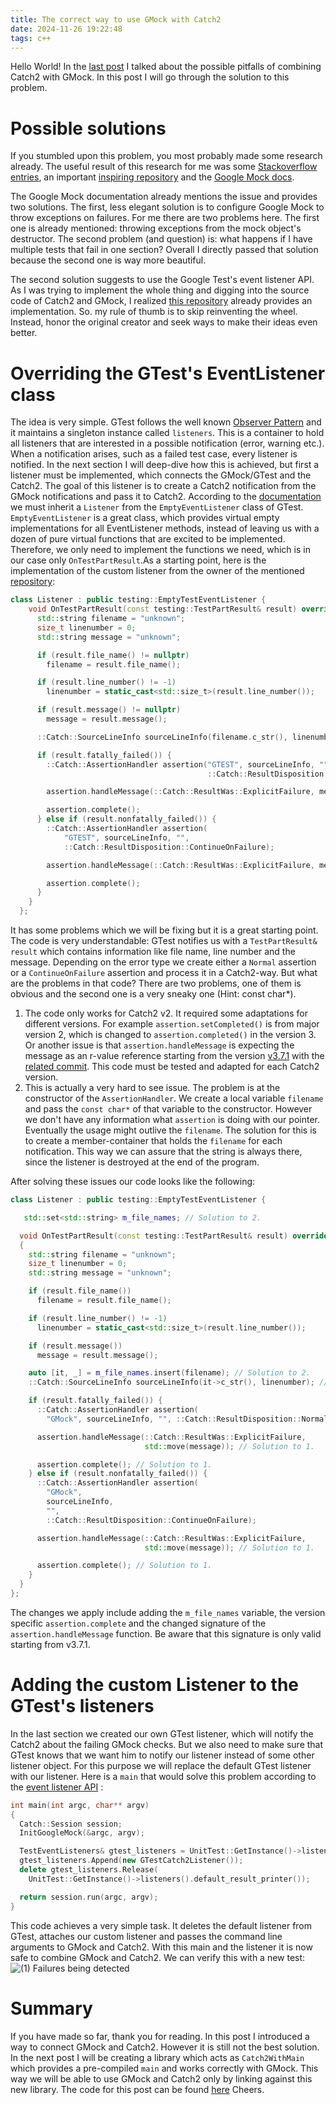 ```yaml
---
title: The correct way to use GMock with Catch2 
date: 2024-11-26 19:22:48
tags: c++
---
```

Hello World! In the [last post](https://asiltureli.github.io/2024/11/22/gmockcatch2danger) I talked about the possible pitfalls of combining Catch2 with GMock. In this post I will go through the solution to this problem.

# Possible solutions
If you stumbled upon this problem, you most probably made some research already. The useful result of this research for me was some [Stackoverflow entries](https://stackoverflow.com/questions/30485877/google-mock-and-catch-hpp-integration), an important [inspiring repository](https://github.com/matepek/catch2-with-gmock) and the [Google Mock docs](https://chromium.googlesource.com/external/github.com/google/googletest/+/refs/tags/release-1.8.0/googlemock/docs/ForDummies.md#using-google-mock-with-any-testing-framework). 

The Google Mock documentation already mentions the issue and provides two solutions. The first, less elegant solution is to configure Google Mock to throw exceptions on failures. For me there are two problems here. The first one is already mentioned: throwing exceptions from the mock object's destructor. The second problem (and question) is: what happens if I have multiple tests that fail in one section? Overall I directly passed that solution because the second one is way more beautiful.

The second solution suggests to use the Google Test's event listener API. As I was trying to implement the whole thing and digging into the source code of Catch2 and GMock, I realized [this repository](https://chromium.googlesource.com/external/github.com/google/googletest/+/refs/tags/release-1.8.0/googlemock/docs/ForDummies.md#using-google-mock-with-any-testing-framework) already provides an implementation. So. my rule of thumb is to skip reinventing the wheel. Instead, honor the original creator and seek ways to make their ideas even better.

# Overriding the GTest's EventListener class
The idea is very simple. GTest follows the well known [Observer Pattern](https://en.wikipedia.org/wiki/Observer_pattern) and it maintains a singleton instance called ```listeners```. This is a container to hold all listeners that are interested in a possible notification (error, warning etc.). When a notification arises, such as a failed test case, every listener is notified. In the next section I will deep-dive how this is achieved, but first a listener must be implemented, which connects the GMock/GTest and the Catch2. The goal of this listener is to create a Catch2 notification from the GMock notifications and pass it to Catch2. According to the [documentation](https://chromium.googlesource.com/external/github.com/google/googletest/+/refs/tags/release-1.8.0/googletest/docs/AdvancedGuide.md#defining-event-listeners) we must inherit a ```Listener``` from the ```EmptyEventListener``` class of GTest. ```EmptyEventListener``` is a great class, which provides virtual empty implementations for all EventListener methods, instead of leaving us with a dozen of pure virtual functions that are excited to be implemented. Therefore, we only need to implement the functions we need, which is in our case only ```OnTestPartResult```.As a starting point, here is the implementation of the custom listener from the owner of the mentioned [repository](https://github.com/matepek/catch2-with-gmock):

```cpp
class Listener : public testing::EmptyTestEventListener {
    void OnTestPartResult(const testing::TestPartResult& result) override {
      std::string filename = "unknown";
      size_t linenumber = 0;
      std::string message = "unknown";

      if (result.file_name() != nullptr)
        filename = result.file_name();

      if (result.line_number() != -1)
        linenumber = static_cast<std::size_t>(result.line_number());

      if (result.message() != nullptr)
        message = result.message();

      ::Catch::SourceLineInfo sourceLineInfo(filename.c_str(), linenumber);

      if (result.fatally_failed()) {
        ::Catch::AssertionHandler assertion("GTEST", sourceLineInfo, "",
                                            ::Catch::ResultDisposition::Normal);

        assertion.handleMessage(::Catch::ResultWas::ExplicitFailure, message);

        assertion.complete();
      } else if (result.nonfatally_failed()) {
        ::Catch::AssertionHandler assertion(
            "GTEST", sourceLineInfo, "",
            ::Catch::ResultDisposition::ContinueOnFailure);

        assertion.handleMessage(::Catch::ResultWas::ExplicitFailure, message);

        assertion.complete();
      }
    }
  };

```

It has some problems which we will be fixing but it is a great starting point. The code is very understandable: GTest notifies us with a ```TestPartResult& result``` which contains information like file name, line number and the message. Depending on the error type we create either a ```Normal``` assertion or a ```ContinueOnFailure``` assertion and process it in a Catch2-way. But what are the problems in that code? There are two problems, one of them is obvious and the second one is a very sneaky one (Hint: const char*). 

1. The code only works for Catch2 v2. It required some adaptations for different versions. For example ```assertion.setCompleted()``` is from major version 2, which is changed to ```assertion.completed()``` in the version 3. Or another issue is that ```assertion.handleMessage``` is expecting the message as an r-value reference starting from the version [v3.7.1](https://github.com/catchorg/Catch2/releases/tag/v3.7.1) with the [related commit](https://github.com/catchorg/Catch2/commit/412cad546a89cda9eaa8ef77d8161b719182cc9e). This code must be tested and adapted for each Catch2 version.
2. This is actually a very hard to see issue. The problem is at the constructor of the ```AssertionHandler```. We create a local variable ```filename``` and pass the ```const char*``` of that variable to the constructor. However we don't have any information what ```assertion``` is doing with our pointer. Eventually the usage might outlive the ```filename```. The solution for this is to create a member-container that holds the ```filename``` for each notification. This way we can assure that the string is always there, since the listener is destroyed at the end of the program.

After solving these issues our code looks like the following:

```cpp
class Listener : public testing::EmptyTestEventListener {

   std::set<std::string> m_file_names; // Solution to 2.

  void OnTestPartResult(const testing::TestPartResult& result) override
  {
    std::string filename = "unknown";
    size_t linenumber = 0;
    std::string message = "unknown";

    if (result.file_name())
      filename = result.file_name();

    if (result.line_number() != -1)
      linenumber = static_cast<std::size_t>(result.line_number());

    if (result.message())
      message = result.message();

    auto [it, _] = m_file_names.insert(filename); // Solution to 2.
    ::Catch::SourceLineInfo sourceLineInfo(it->c_str(), linenumber); // Solution to 2.

    if (result.fatally_failed()) {
      ::Catch::AssertionHandler assertion(
        "GMock", sourceLineInfo, "", ::Catch::ResultDisposition::Normal);

      assertion.handleMessage(::Catch::ResultWas::ExplicitFailure,
                              std::move(message)); // Solution to 1.

      assertion.complete(); // Solution to 1.
    } else if (result.nonfatally_failed()) {
      ::Catch::AssertionHandler assertion(
        "GMock",
        sourceLineInfo,
        "",
        ::Catch::ResultDisposition::ContinueOnFailure);

      assertion.handleMessage(::Catch::ResultWas::ExplicitFailure,
                              std::move(message)); // Solution to 1.

      assertion.complete(); // Solution to 1.
    }
  }
};

```

The changes we apply include adding the ```m_file_names``` variable, the version specific ```assertion.complete``` and the changed signature of the ```assertion.handleMessage``` function. Be aware that this signature is only valid starting from v3.7.1.

# Adding the custom Listener to the GTest's listeners
In the last section we created our own GTest listener, which will notify the Catch2 about the failing GMock checks. But we also need to make sure that GTest knows that we want him to notify our listener instead of some other listener object. For this purpose we will replace the default GTest listener with our listener. Here is a ```main``` that would solve this problem according to the [event listener API](https://chromium.googlesource.com/external/github.com/google/googletest/+/refs/tags/release-1.8.0/googletest/docs/AdvancedGuide.md#using-event-listeners) : 
```cpp
int main(int argc, char** argv)
{
  Catch::Session session;
  InitGoogleMock(&argc, argv);

  TestEventListeners& gtest_listeners = UnitTest::GetInstance()->listeners();
  gtest_listeners.Append(new GTestCatch2Listener());
  delete gtest_listeners.Release(
    UnitTest::GetInstance()->listeners().default_result_printer());

  return session.run(argc, argv);
}
```

This code achieves a very simple task. It deletes the default listener from GTest, attaches our custom listener and passes the command line arguments to GMock and Catch2. With this main and the listener it is now safe to combine GMock and Catch2. We can verify this with a new test:
![(1) Failures being detected](../images/gmockcatch2adapter/test_result_solved.png)

# Summary

If you have made so far, thank you for reading. In this post I introduced a way to connect GMock and Catch2. However it is still not the best solution. In the next post I will be creating a library which acts as ```Catch2WithMain``` which provides a pre-compiled ```main``` and works correctly with GMock. This way we will be able to use GMock and Catch2 only by linking against this new library. The code for this post can be found [here](https://github.com/asiltureli/GMockWithCatch2) Cheers.
